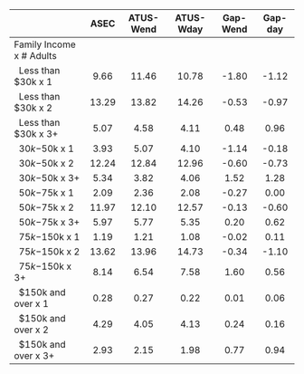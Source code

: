 
|                      |         ASEC |    ATUS-Wend |    ATUS-Wday |     Gap-Wend |      Gap-day |
| -------------------- | :----------: | :----------: | :----------: | :----------: | :----------: |
| Family Income x # Adults |              |              |              |              |              |
| &nbsp;&nbsp;Less than $30k x 1 |         9.66 |        11.46 |        10.78 |        -1.80 |        -1.12 |
| &nbsp;&nbsp;Less than $30k x 2 |        13.29 |        13.82 |        14.26 |        -0.53 |        -0.97 |
| &nbsp;&nbsp;Less than $30k x 3+ |         5.07 |         4.58 |         4.11 |         0.48 |         0.96 |
| &nbsp;&nbsp;$30k-$50k x 1 |         3.93 |         5.07 |         4.10 |        -1.14 |        -0.18 |
| &nbsp;&nbsp;$30k-$50k x 2 |        12.24 |        12.84 |        12.96 |        -0.60 |        -0.73 |
| &nbsp;&nbsp;$30k-$50k x 3+ |         5.34 |         3.82 |         4.06 |         1.52 |         1.28 |
| &nbsp;&nbsp;$50k-$75k x 1 |         2.09 |         2.36 |         2.08 |        -0.27 |         0.00 |
| &nbsp;&nbsp;$50k-$75k x 2 |        11.97 |        12.10 |        12.57 |        -0.13 |        -0.60 |
| &nbsp;&nbsp;$50k-$75k x 3+ |         5.97 |         5.77 |         5.35 |         0.20 |         0.62 |
| &nbsp;&nbsp;$75k-$150k x 1 |         1.19 |         1.21 |         1.08 |        -0.02 |         0.11 |
| &nbsp;&nbsp;$75k-$150k x 2 |        13.62 |        13.96 |        14.73 |        -0.34 |        -1.10 |
| &nbsp;&nbsp;$75k-$150k x 3+ |         8.14 |         6.54 |         7.58 |         1.60 |         0.56 |
| &nbsp;&nbsp;$150k and over x 1 |         0.28 |         0.27 |         0.22 |         0.01 |         0.06 |
| &nbsp;&nbsp;$150k and over x 2 |         4.29 |         4.05 |         4.13 |         0.24 |         0.16 |
| &nbsp;&nbsp;$150k and over x 3+ |         2.93 |         2.15 |         1.98 |         0.77 |         0.94 |

